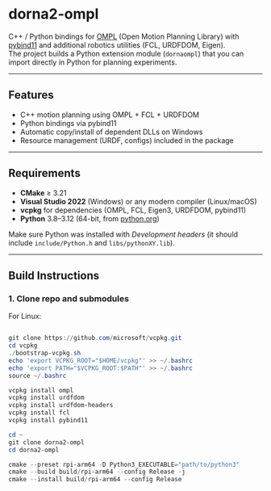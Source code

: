 # dorna2-ompl

C++ / Python bindings for [OMPL](https://ompl.kavrakilab.org/) (Open Motion Planning Library) with [pybind11](https://pybind11.readthedocs.io/) and additional robotics utilities (FCL, URDFDOM, Eigen).  
The project builds a Python extension module (`dornaompl`) that you can import directly in Python for planning experiments.

---

## Features
- C++ motion planning using OMPL + FCL + URDFDOM
- Python bindings via pybind11
- Automatic copy/install of dependent DLLs on Windows
- Resource management (URDF, configs) included in the package

---

## Requirements
- **CMake** ≥ 3.21  
- **Visual Studio 2022** (Windows) or any modern compiler (Linux/macOS)  
- **vcpkg** for dependencies (OMPL, FCL, Eigen3, URDFDOM, pybind11)  
- **Python** 3.8–3.12 (64-bit, from [python.org](https://www.python.org/downloads/))  

Make sure Python was installed with *Development headers* (it should include `include/Python.h` and `libs/pythonXY.lib`).

---

## Build Instructions

### 1. Clone repo and submodules
For Linux:

```powershell

git clone https://github.com/microsoft/vcpkg.git
cd vcpkg
./bootstrap-vcpkg.sh
echo 'export VCPKG_ROOT="$HOME/vcpkg"' >> ~/.bashrc
echo 'export PATH="$VCPKG_ROOT:$PATH"' >> ~/.bashrc
source ~/.bashrc

vcpkg install ompl
vcpkg install urdfdom
vcpkg install urdfdom-headers
vcpkg install fcl
vcpkg install pybind11

cd ~
git clone dorna2-ompl
cd dorna2-ompl

cmake --preset rpi-arm64 -D Python3_EXECUTABLE="path/to/python3"
cmake --build build/rpi-arm64 --config Release -j
cmake --install build/rpi-arm64 --config Release



